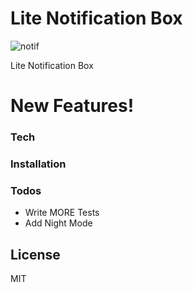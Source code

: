 # Lite Notification Box

![notif](https://i.imgyukle.com/2019/08/26/o5j820.png)

Lite Notification Box

# New Features!

### Tech

### Installation

### Todos

 - Write MORE Tests
 - Add Night Mode

License
----

MIT
